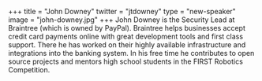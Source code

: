 +++
title = "John Downey"
twitter = "jtdowney"
type = "new-speaker"
image = "john-downey.jpg"
+++
John Downey is the Security Lead at Braintree (which is owned by PayPal). Braintree helps businesses accept credit card payments online with great development tools and first class support. There he has worked on their highly available infrastructure and integrations into the banking system. In his free time he contributes to open source projects and mentors high school students in the FIRST Robotics Competition.
